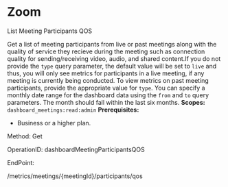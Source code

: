 #     Zoom


List Meeting Participants QOS

Get a list of meeting participants from live or past meetings along with the quality of service they recieve during the meeting such as connection quality for sending/receiving video, audio, and shared content.If you do not provide the `type` query parameter, the default value will be set to `live` and thus, you will only see metrics for participants in a live meeting, if any meeting is currently being conducted. To view metrics on past meeting participants, provide the appropriate value for `type`.  You can specify a monthly date range for the dashboard data using the `from` and `to` query parameters. The month should fall within the last six months.
**Scopes:** `dashboard_meetings:read:admin` 
**Prerequisites:** 
* Business or a higher plan.

Method: Get

OperationID: dashboardMeetingParticipantsQOS

EndPoint:

/metrics/meetings/{meetingId}/participants/qos
